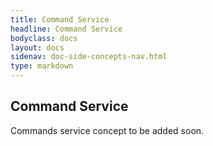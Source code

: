```yaml
---
title: Command Service
headline: Command Service
bodyclass: docs
layout: docs
sidenav: doc-side-concepts-nav.html
type: markdown
---
```

<h2 class="top">Command Service</h2> 
<p class="coming-soon">Commands service concept to be added soon.</p>